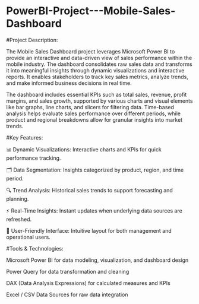 # PowerBI-Project---Mobile-Sales-Dashboard

#Project Description:

The Mobile Sales Dashboard project leverages Microsoft Power BI to provide an interactive and data-driven view of sales performance within the mobile industry. The dashboard consolidates raw sales data and transforms it into meaningful insights through dynamic visualizations and interactive reports. It enables stakeholders to track key sales metrics, analyze trends, and make informed business decisions in real time.

The dashboard includes essential KPIs such as total sales, revenue, profit margins, and sales growth, supported by various charts and visual elements like bar graphs, line charts, and slicers for filtering data. Time-based analysis helps evaluate sales performance over different periods, while product and regional breakdowns allow for granular insights into market trends.

#Key Features:

📊 Dynamic Visualizations: Interactive charts and KPIs for quick performance tracking.

🗂️ Data Segmentation: Insights categorized by product, region, and time period.

🔍 Trend Analysis: Historical sales trends to support forecasting and planning.

⚡ Real-Time Insights: Instant updates when underlying data sources are refreshed.

🧭 User-Friendly Interface: Intuitive layout for both management and operational users.

#Tools & Technologies:

Microsoft Power BI for data modeling, visualization, and dashboard design

Power Query for data transformation and cleaning

DAX (Data Analysis Expressions) for calculated measures and KPIs

Excel / CSV Data Sources for raw data integration
